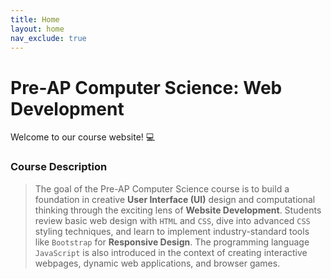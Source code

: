 ```yaml
---
title: Home
layout: home
nav_exclude: true
---
```


# Pre-AP Computer Science: Web Development
Welcome to our course website! 💻

### Course Description
> The goal of the Pre-AP Computer Science course is to build a foundation in creative **User Interface (UI)** design and computational thinking through the exciting lens of **Website Development**. Students review basic web design with `HTML` and `CSS`, dive into advanced `CSS` styling techniques, and learn to implement industry-standard tools like `Bootstrap` for **Responsive Design**. The programming language `JavaScript` is also introduced in the context of creating interactive webpages, dynamic web applications, and browser games. 
